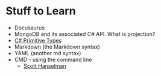 # Stuff to Learn

- Docusaurus
- MongoDB and its associated C# API. What is projection?
- [C# Primitive Types](https://docs.microsoft.com/en-us/dotnet/csharp/language-reference/builtin-types/built-in-types)
- Markdown (the Markdown syntax)
- YAML (another md syntax)
- CMD - using the command line
    - [Scott Hanselman](https://www.youtube.com/playlist?list=PL0M0zPgJ3HSesuPIObeUVQNbKqlw5U2Vr)